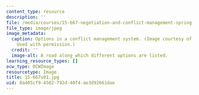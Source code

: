 ```yaml
---
content_type: resource
description: ''
file: /media/courses/15-667-negotiation-and-conflict-management-spring-2001/8a405cf94502792d40f4ae3d92661dae_15-667s01.jpg
file_type: image/jpeg
image_metadata:
  caption: Options in a conflict management system. (Image courtesy of Robert A. Fein.
    Used with permission.)
  credit: ''
  image-alt: A road along which different options are listed.
learning_resource_types: []
ocw_type: OCWImage
resourcetype: Image
title: 15-667s01.jpg
uid: 8a405cf9-4502-792d-40f4-ae3d92661dae
---
```

